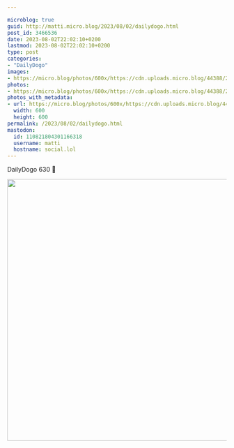 ```yaml
---

microblog: true
guid: http://matti.micro.blog/2023/08/02/dailydogo.html
post_id: 3466536
date: 2023-08-02T22:02:10+0200
lastmod: 2023-08-02T22:02:10+0200
type: post
categories:
- "DailyDogo"
images:
- https://micro.blog/photos/600x/https://cdn.uploads.micro.blog/44388/2023/109e1282892941b692eb357b4f70ca79.jpg
photos:
- https://micro.blog/photos/600x/https://cdn.uploads.micro.blog/44388/2023/109e1282892941b692eb357b4f70ca79.jpg
photos_with_metadata:
- url: https://micro.blog/photos/600x/https://cdn.uploads.micro.blog/44388/2023/109e1282892941b692eb357b4f70ca79.jpg
  width: 600
  height: 600
permalink: /2023/08/02/dailydogo.html
mastodon:
  id: 110821804301166318
  username: matti
  hostname: social.lol
---
```

DailyDogo 630 🐶

<img src="https://micro.blog/photos/600x/https://blog.martin-haehnel.de/uploads/2023/109e1282892941b692eb357b4f70ca79.jpg" width="600" height="600" alt="" />
